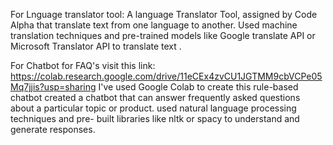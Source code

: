 For Lnguage translator tool: A language Translator Tool, assigned by Code Alpha that translate text from one language to another. Used machine translation techniques and pre-trained models like Google translate API or Microsoft Translator API to translate text . 


For Chatbot for FAQ's visit this link:
https://colab.research.google.com/drive/11eCEx4zvCU1JGTMM9cbVCPe05Mq7jjis?usp=sharing
I've used Google Colab to create this rule-based chatbot
created a chatbot that can answer frequently asked questions about a particular topic or product. used natural language processing techniques and pre- built libraries like nltk or spacy to understand and generate responses.

